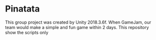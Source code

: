 # Pinatata
This group project was created by Unity 2018.3.6f. When GameJam, our team would make a simple and fun game within 2 days. 
This repository show the scripts only
